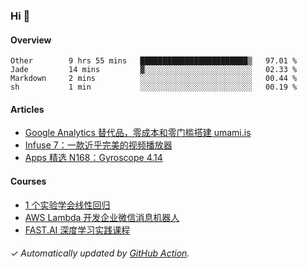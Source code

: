 ### Hi 👋

#### Overview

<!--START_SECTION:waka-->
```text
Other        9 hrs 55 mins   ████████████████████████▒   97.01 % 
Jade         14 mins         ▓░░░░░░░░░░░░░░░░░░░░░░░░   02.33 % 
Markdown     2 mins          ░░░░░░░░░░░░░░░░░░░░░░░░░   00.44 % 
sh           1 min           ░░░░░░░░░░░░░░░░░░░░░░░░░   00.19 % 
```
<!--END_SECTION:waka-->

#### Articles

<!-- BLOG:START -->
- [Google Analytics 替代品，零成本和零门槛搭建 umami.is](https://huhuhang.com/post/sspai/68721?from=github)
- [Infuse 7：一款近乎完美的视频播放器](https://huhuhang.com/post/sspai/68706?from=github)
- [Apps 精选 N168：Gyroscope 4.14](https://huhuhang.com/post/product-hunt/product-hunt-n168?from=github)<!-- BLOG:END -->

#### Courses

<!-- SYL:START -->
- [1 个实验学会线性回归](https://lanqiao.cn/courses/4855)
- [AWS Lambda 开发企业微信消息机器人](https://lanqiao.cn/courses/2868)
- [FAST.AI 深度学习实践课程](https://lanqiao.cn/courses/1445)
<!-- SYL:END -->

###### ✓ Automatically updated by [GitHub Action](https://github.com/huhuhang/huhuhang/actions).
